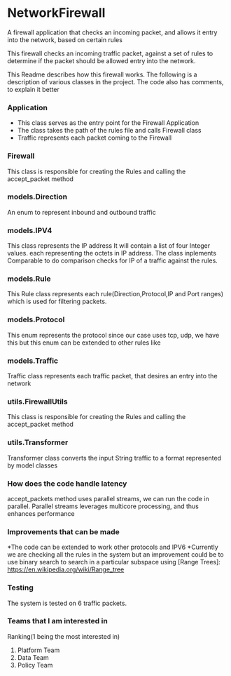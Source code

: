 # NetworkFirewall
A firewall application that checks an incoming packet, and allows it entry into the network, based on certain rules

This firewall checks an incoming traffic packet, against a set of rules to determine if the packet should be allowed entry into the network.

This Readme describes how this firewall works. The following is a description of various classes in the project. The code also has
comments, to explain it better

### Application
 * This class serves as the entry point for the Firewall Application
 * The class takes the path of the rules file and calls Firewall class
 * Traffic represents each packet coming to the Firewall

### Firewall
This class is responsible for creating the Rules and calling the accept_packet method

### models.Direction
An enum to represent inbound and outbound traffic

### models.IPV4

This class represents the IP address
It will contain a list of four Integer values.
each representing the octets in IP address.
The class inplements Comparable to do comparison checks for IP of a traffic against the rules.

### models.Rule
This Rule class represents each rule(Direction,Protocol,IP and Port ranges) which is used for filtering packets.

### models.Protocol
This enum represents the protocol since our case uses tcp, udp, we have this but this enum can be extended to other rules like

### models.Traffic
Traffic class represents each traffic packet, that desires an entry into the network

### utils.FirewallUtils
This class is responsible for creating the Rules and calling the accept_packet method

### utils.Transformer
Transformer class converts the input String traffic to a format represented by model classes

### How does the code handle latency
accept_packets method uses parallel streams, we can run the code in parallel. Parallel streams leverages multicore processing, and thus enhances performance

### Improvements that can be made
*The code can be extended to work other protocols and IPV6
*Currently we are checking all the rules in the system but an improvement could be to use binary search to search in a particular subspace using [Range Trees]: https://en.wikipedia.org/wiki/Range_tree

### Testing
The system is tested on 6 traffic packets.

### Teams that I am interested in
Ranking(1 being the most interested in)
1. Platform Team
2. Data Team
3. Policy Team

